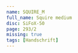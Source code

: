 ```yaml
---
name: SQUIRE_M
full_name: Squire medium
disc: SiFoX-50
page: 293/2
missing: true
tags: [Handschrift]
---
```

